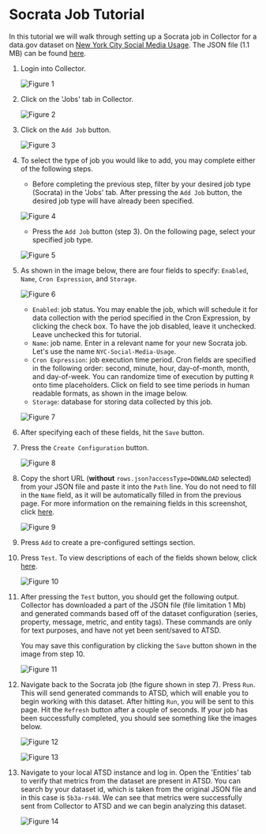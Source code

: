 # Socrata Job Tutorial

In this tutorial we will walk through setting up a Socrata job in Collector for a data.gov dataset on [New York City Social Media Usage](https://catalog.data.gov/dataset/nyc-social-media-usage-555a2).
The JSON file (1.1 MB) can be found [here](https://data.cityofnewyork.us/api/views/5b3a-rs48/rows.json?accessType=DOWNLOAD).

1. Login into Collector.

   ![Figure 1](images/Figure1.png)

2. Click on the 'Jobs' tab in Collector.

   ![Figure 2](images/Figure2.png)

3. Click on the `Add Job` button.

   ![Figure 3](images/Figure3.png)

4. To select the type of job you would like to add, you may complete either of the following steps.

   - Before completing the previous step, filter by your desired job type (Socrata) in the 'Jobs' tab. After pressing the `Add Job` button, the desired job type will have already been specified.

   ![Figure 4](images/Figure4.png)

   - Press the `Add Job` button (step 3). On the following page, select your specified job type.

   ![Figure 5](images/Figure5.png)

5. As shown in the image below, there are four fields to specify: `Enabled`, `Name`, `Cron Expression`, and `Storage`.

   ![Figure 6](images/Figure6.png)

   - `Enabled`: job status. You may enable the job, which will schedule it for data collection with the period specified in the Cron Expression, by clicking the check box. To
      have the job disabled, leave it unchecked. Leave unchecked this for tutorial.
   - `Name`: job name. Enter in a relevant name for your new Socrata job. Let's use the name `NYC-Social-Media-Usage`.
   - `Cron Expression`: job execution time period. Cron fields are specified in the following order: second, minute, hour, day-of-month, month, and day-of-week. You can randomize time of execution by putting `R` onto time placeholders. Click
	  on field to see time periods in human readable formats, as shown in the image below.
   - `Storage`: database for storing data collected by this job.

   ![Figure 7](images/Figure7.png)

6. After specifying each of these fields, hit the `Save` button.
7. Press the `Create Configuration` button.

   ![Figure 8](images/Figure8.png)

8. Copy the short URL (**without** `rows.json?accessType=DOWNLOAD` selected) from your JSON file and paste it into the `Path` line. You do not need to fill in the `Name` field, as
   it will be automatically filled in from the previous page. For more information on the remaining fields in this screenshot, click [here](/jobs/socrata.md#job-configuration).

   ![Figure 9](images/Figure9.png)

9. Press `Add` to create a pre-configured settings section.
10. Press `Test`. To view descriptions of each of the fields shown below, click [here](/jobs/socrata.md#job-configuration). 

    ![Figure 10](images/Figure10.png)

11. After pressing the `Test` button, you should get the following output. Collector has downloaded a part of the JSON file (file limitation 1 Mb) and generated commands based off of
    the dataset configuration (series, property, message, metric, and entity tags). These commands are only for text purposes, and have not yet been sent/saved to ATSD.

    You may save this configuration by clicking the `Save` button shown in the image from step 10.

    ![Figure 11](images/Figure11.png)

12. Navigate back to the Socrata job (the figure shown in step 7). Press `Run`. This will send generated commands to ATSD, which will enable you to begin working with this dataset.
    After hitting `Run`, you will be sent to this page. Hit the `Refresh` button after a couple of seconds. If your job has been successfully completed, you should see something
    like the images below.

    ![Figure 12](images/Figure12.png)

    ![Figure 13](images/Figure13.png)

13. Navigate to your local ATSD instance and log in. Open the 'Entities' tab to verify that metrics from the dataset are present in ATSD. You can search by your dataset id, which
    is taken from the original JSON file and in this case is `5b3a-rs48`. We can see that metrics were successfully sent from Collector to ATSD and we can begin analyzing this
    dataset.   

    ![Figure 14](images/Figure14.png)
